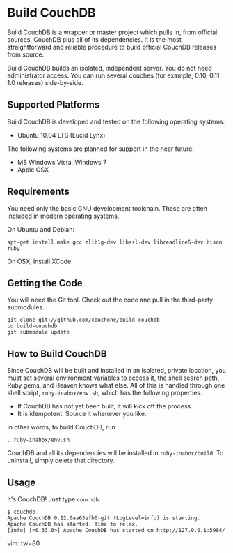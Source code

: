 Build CouchDB
=============

Build CouchDB is a wrapper or master project which pulls in, from official
sources, CouchDB plus all of its dependencies. It is the most straightforward
and reliable procedure to build official CouchDB releases from source.

Build CouchDB builds an isolated, independent server. You do not need
administrator access. You can run several couches (for example, 0.10, 0.11, 1.0
releases) side-by-side.

## Supported Platforms

Build CouchDB is developed and tested on the following operating systems:

 * Ubuntu 10.04 LTS (Lucid Lynx)

The following systems are planned for support in the near future:

 * MS Windows Vista, Windows 7
 * Apple OSX

## Requirements

You need only the basic GNU development toolchain.  These are often included in
modern operating systems.

On Ubuntu and Debian:

    apt-get install make gcc zlib1g-dev libssl-dev libreadline5-dev bison ruby

On OSX, install XCode.

## Getting the Code

You will need the Git tool. Check out the code and pull in the third-party
submodules.

    git clone git://github.com/couchone/build-couchdb
    cd build-couchdb
    git submodule update

## How to Build CouchDB

Since CouchDB will be built and installed in an isolated, private location, you
must set several environment variables to access it, the shell search path,
Ruby gems, and Heaven knows what else. All of this is handled through one shell
script, `ruby-inabox/env.sh`, which has the following properties.

 * If CouchDB has not yet been built, it will kick off the process.
 * It is idempotent. Source it whenever you like.

In other words, to build CouchDB, run

    . ruby-inabox/env.sh

CouchDB and all its dependencies will be installed in `ruby-inabox/build`. To
uninstall, simply delete that directory.

## Usage

It's CouchDB! Just type `couchdb`.

    $ couchdb
    Apache CouchDB 0.12.0aa63efb6-git (LogLevel=info) is starting.
    Apache CouchDB has started. Time to relax.
    [info] [<0.33.0>] Apache CouchDB has started on http://127.0.0.1:5984/

vim: tw=80
